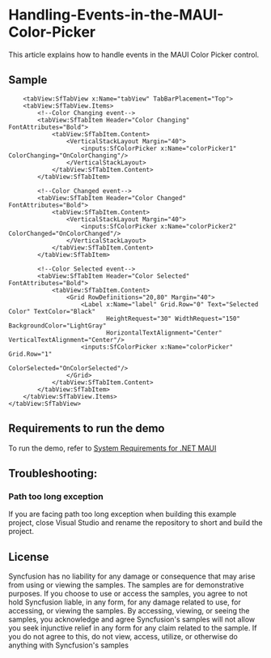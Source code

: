 # Handling-Events-in-the-MAUI-Color-Picker

This article explains how to handle events in the MAUI Color Picker control.

## Sample

```xaml
    <tabView:SfTabView x:Name="tabView" TabBarPlacement="Top">
    <tabView:SfTabView.Items>
        <!--Color Changing event-->
        <tabView:SfTabItem Header="Color Changing" FontAttributes="Bold">
            <tabView:SfTabItem.Content>
                <VerticalStackLayout Margin="40">
                    <inputs:SfColorPicker x:Name="colorPicker1" ColorChanging="OnColorChanging"/>
                </VerticalStackLayout>
            </tabView:SfTabItem.Content>
        </tabView:SfTabItem>

        <!--Color Changed event-->
        <tabView:SfTabItem Header="Color Changed" FontAttributes="Bold">
            <tabView:SfTabItem.Content>
                <VerticalStackLayout Margin="40">
                    <inputs:SfColorPicker x:Name="colorPicker2" ColorChanged="OnColorChanged"/>
                </VerticalStackLayout>
            </tabView:SfTabItem.Content>
        </tabView:SfTabItem>

        <!--Color Selected event-->
        <tabView:SfTabItem Header="Color Selected" FontAttributes="Bold">
            <tabView:SfTabItem.Content>
                <Grid RowDefinitions="20,80" Margin="40">
                    <Label x:Name="label" Grid.Row="0" Text="Selected Color" TextColor="Black" 
                           HeightRequest="30" WidthRequest="150" BackgroundColor="LightGray"
                           HorizontalTextAlignment="Center" VerticalTextAlignment="Center"/>
                    <inputs:SfColorPicker x:Name="colorPicker" Grid.Row="1" 
                                          ColorSelected="OnColorSelected"/>
                </Grid>
            </tabView:SfTabItem.Content>
        </tabView:SfTabItem>
    </tabView:SfTabView.Items>
</tabView:SfTabView>
```

## Requirements to run the demo

To run the demo, refer to [System Requirements for .NET MAUI](https://help.syncfusion.com/maui/system-requirements)

## Troubleshooting:
### Path too long exception

If you are facing path too long exception when building this example project, close Visual Studio and rename the repository to short and build the project.

## License

Syncfusion has no liability for any damage or consequence that may arise from using or viewing the samples. The samples are for demonstrative purposes. If you choose to use or access the samples, you agree to not hold Syncfusion liable, in any form, for any damage related to use, for accessing, or viewing the samples. By accessing, viewing, or seeing the samples, you acknowledge and agree Syncfusion's samples will not allow you seek injunctive relief in any form for any claim related to the sample. If you do not agree to this, do not view, access, utilize, or otherwise do anything with Syncfusion's samples

